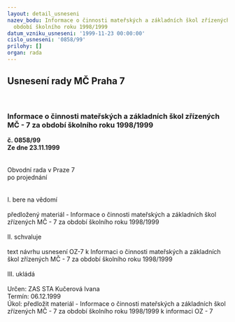 ```yaml
---
layout: detail_usneseni
nazev_bodu: Informace o činnosti mateřských a základních škol zřízených MČ - 7 za
  období školního roku 1998/1999
datum_vzniku_usneseni: '1999-11-23 00:00:00'
cislo_usneseni: '0858/99'
prilohy: []
organ: rada
---
```

<div id="ucUsn_pList" class="usn">
	<span><h2>Usnesení rady MČ Praha 7 </h2>
<br></span><div class="standBody">
<span><h3>Informace o činnosti mateřských a základních škol zřízených MČ - 7 za období školního roku 1998/1999</h3></span><div class="center">
		<strong>č. 0858/99</strong><br>
	</div>
<div class="center">
		<strong>Ze dne 23.11.1999</strong><br><br>
	</div>
<br>Obvodní rada v Praze 7<br>po projednání<br><br><br>I.	bere na vědomí<br><br> předložený materiál - Informace o činnosti mateřských a základních škol zřízených MČ - 7 za období školního roku 1998/1999<br><br>II.	schvaluje <br><br>text návrhu usnesení OZ-7 k Informaci o činnosti mateřských a základních škol zřízených MČ - 7 za období školního roku 1998/1999<br><br>III.	ukládá <br><br> Určen:	     	ZAS STA Kučerová Ivana<br>Termín: 06.12.1999<br>Úkol:	předložit materiál - Informace o činnosti mateřských a základních škol zřízených MČ - 7 za období školního roku 1998/1999 k informaci OZ - 7<br>
</div>
</div>